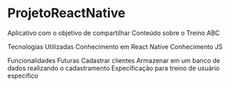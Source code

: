 # ProjetoReactNative

Aplicativo com o objetivo de compartilhar Conteúdo sobre o Treino ABC

Tecnologias Utilizadas
Conhecimento em React Native
Conhecimento JS

Funcionalidades Futuras
Cadastrar clientes
Armazenar em um banco de dados realizando o cadastramento
Expecificação para treino de usuário específico
